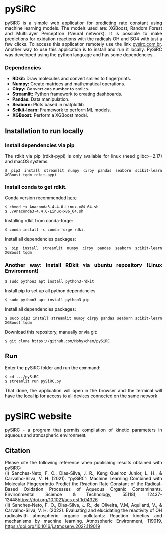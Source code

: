 # pySiRC

pySiRC is a simple web application for predicting rate constant using machine learning models.
The models used are: XGBoost, Random Forest and MultiLayer Perceptron (Neural network). It is possible to make predictions for oxidation reactions with the radicals OH and SO4 with just a few clicks. To access this application remotely use the link [pysirc.com.br](http://pysirc.com.br/).
Another way to use this application is to install and run it locally. PySiRC was developed using the python language and has some dependencies.

### Dependencies
<ul>
<li><b>RDkit:</b> Draw molecules and convert smiles to fingerprints.</li>
<li><b>Numpy:</b> Create matrices and mathematical operations.</li>
<li><b>Cirpy:</b> Convert cas number to smiles.</li>
<li><b>Streamlit:</b> Python framework to creating dashboards.</li>
<li><b>Pandas:</b> Data manipulation.</li>
<li><b>Seaborn:</b> Plots based in matplotlib.</li>
<li><b>Scikit-learn:</b> Framework to perform ML models.</li>
<li><b>XGBoost:</b> Perform a XGBoost model.</li>
  
</ul>

## Installation to run locally

### Install dependencies via pip
The rdkit via pip (rdkit-pypi) is only available for linux (need glibc>=2.17) and macOS systems.
```
$ pip3 install streamlit numpy cirpy pandas seaborn scikit-learn XGBoost tqdm rdkit-pypi
```

### Install conda to get rdkit.
Conda version recommended [here](https://repo.anaconda.com/archive/Anaconda3-4.4.0-Linux-x86_64.sh)
```
$ chmod +x Anaconda3-4.4.0-Linux-x86_64.sh
$ ./Anaconda3-4.4.0-Linux-x86_64.sh
```
Installing rdkit from conda-forge:
```
$ conda install -c conda-forge rdkit
```
Install all dependencies packages:
```
$ pip install streamlit numpy cirpy pandas seaborn scikit-learn XGBoost tqdm
```

### Another way: install RDkit via ubuntu repository (Linux Environment)
```
$ sudo python3 apt install python3-rdkit
```
Install pip to set up all python dependencies
```
$ sudo python3 apt install python3-pip
```
Install all dependencies packages:
```
$ sudo pip3 install streamlit numpy cirpy pandas seaborn scikit-learn XGBoost tqdm
```

Download this repository, manually or via git:
```
$ git clone https://github.com/Mphyschem/pySiRC
```

## Run
Enter the pySiRC folder and run the command:
```
$ cd .../pySiRC
$ streamlit run pySiRC.py
```
That done, the application will open in the browser and the terminal will have the
local ip for access to all devices connected on the same network

<body style='text-align: justify; color: black;'>
<h1 style='text-align: justify; color: black;'>pySiRC website</h1>
<p> pySiRC - a program that permits compilation of kinetic parameters in aqueous and atmospheric environment.
<h2 style='text-align: justify; color: black;'>Citation</h2>
Please cite the following reference when publishing results obtained with pySiRC:<br>
(i) Sanches-Neto, F. O., Dias-Silva, J. R., Keng Queiroz Junior, L. H., & Carvalho-Silva, V. H. (2021). “pySiRC”: Machine Learning Combined with Molecular Fingerprintto Predict the Reaction Rate Constant of the Radical-Based Oxidation Processes of Aqueous Organic Contaminants. Environmental Science & Technology, 55(18), 12437-12448<a href="https://doi.org/10.1021/acs.est.1c04326"target="_blank">https://doi.org/10.1021/acs.est.1c04326</a><br>
(ii) Sanches-Neto, F. O., Dias-Silva, J. R., de Oliveira, V.M,  Aquilanti, V., & Carvalho-Silva, V. H. (2022). Evaluating and elucidating the reactivity of OH radicalwith atmospheric organic pollutants: Reaction kinetics and mechanisms by machine learning. Atmospheric Environment, 119019, <a href="https://doi.org/10.1016/j.atmosen2022.119019"target="_blank">https://doi.org/10.1016/j.atmosenv.2022.119019</a>
</p>
</body>

